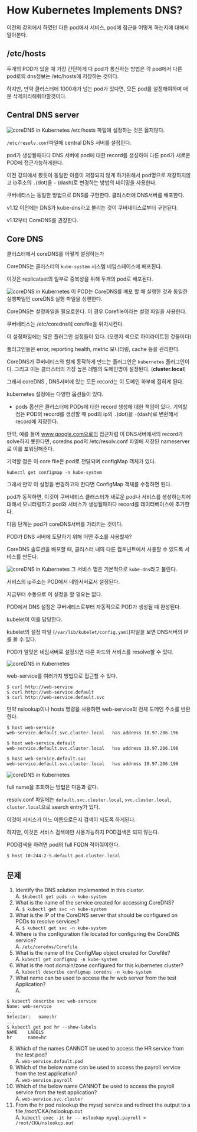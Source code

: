 # How Kubernetes Implements DNS?

이전의 강의에서 하였던 다른 pod에서 서비스, pod에 접근을 어떻게 하는지에 대해서 알아본다.

## /etc/hosts
두개의 POD가 있을 때 가장 간단하게 다 pod가 통신하는 방법은 각 pod에서 다른 pod로의 dns정보는 /etc/hosts에 저장하는 것이다.

하지만, 만약 클러스터에 1000개가 넘는 pod가 있다면, 모든 pod를 설정해야하며 매분 삭제처리해줘야할것이다.

## Central DNS server
![coreDNS in Kubernetes](../contents/coreDNSinKubernetes_01.PNG)
/etc/hosts 파일에 설정하는 것은 옳지않다.

`/etc/resolv.conf`파일에 central DNS 서버를 설정한다.

pod가 생성될때마다 DNS 서버에 pod에 대한 record를 생성하여 다른 pod가 새로운 POD에 접근가능하게한다.

이전 강의에서 봤듯이 동일한 이름이 저장되지 않게 하기위해서 pod명으로 저장하지않고 ip주소의 `.`(dot)을 `-` (dash)로 변경하는 방법의 네이밍을 사용한다.

쿠버네티스는 동일한 방법으로 DNS를 구현한다. 클러스터에 DNS서버를 배포한다.

v1.12 이전에는 DNS가 kube-dns라고 불리는 것이 쿠버네티스로부터 구현된다.

v1.12부터 CoreDNS를 권장한다.

## Core DNS
클러스터에서 coreDNS를 어떻게 설정하는가

CoreDNS는 클러스터의 `kube-system` 시스템 네임스페이스에 배포된다.

이것은 replicatset의 일부로 중복성을 위해 두개의 pod로 배포된다.

![coreDNS in Kubernetes](../contents/coreDNSinKubernetes_02.PNG)
이 POD는 CoreDNS를 배포 할 때 실행한 것과 동일한 실행파일인 coreDNS 실행 파일을 싱핸한다.

CoreDNS는 설정파일을 필요로한다. 이 경우 Corefile이라는 설정 파일을 사용한다.

쿠버네티스는 /etc/coredns에 corefile을 위치시킨다.

이 설정파일에는 많은 플러그인 설정들이 있다. (오랜지 색으로 하이라이트된 것들이다)

플러그인들은 error, reporting health, metric 모니터링, cache 등을 관리한다.

CoreDNS가 쿠버네티스와 함께 동작하게 만드는 플러그인은 `kubernetes` 플러그인이다. 그리고 이는 클러스터의 가장 높은 레벨의 도메인명이 설정된다. (**cluster.local**)

그래서 coreDNS , DNS서버에 있는 모든 record는 이 도메인 하부에 잡히게 된다.

kubernetes 설정에는 다양한 옵션들이 있다.

* pods 옵션은 클러스터에 PODs에 대한 record 생성에 대한 책임이 있다. 기억할 점은 POD의 record를 생성할 때 pod의 ip의 `.`(dot)을 `-`(dash)로 변환해서  record에 저장한다.

만약, 예를 들어 www.google.com으로의 접근처럼 이 DNS서버에서의 record가 solve하지 못한다면, coredns pod의 /etc/resolv.conf 파일에 저장된 nameserver로 이를 포워딩해준다.

기억할 점은 이 core file은 pod로 전달되며 configMap 객체가 있다.

```
kubectl get configmap -n kube-system
```

그래서 만약 이 설정을 변경하고자 한다면 ConfigMap 객체를 수정하면 된다.

pod가 동작하면, 이것이 쿠버네티스 클러스터가 새로운 pod나 서비스를 생성하는지에 대해서 모니터링하고 pod와 서비스가 생성될때마다 record를 데이터베이스에 추가한다.

다음 단계는 pod가 coreDNS서버를 가리키는 것이다.

POD가 DNS 서버에 도달하기 위해 어떤 주소를 사용할까?

CoreDNS 솔루션을 배포할 때, 클러스터 내의 다른 컴포넌트에서 사용할 수 있도록 서비스를 만든다.

![coreDNS in Kubernetes](../contents/coreDNSinKubernetes_04.PNG)
그 서비스 명은 기본적으로 `kube-dns`라고 불린다.

서비스의 ip주소는 POD에서 네임서버로서 설정된다.

지금부터 수동으로 이 설정을 할 필요는 없다.

POD에서 DNS 설정은 쿠버네티스로부터 자동적으로 POD가 생성될 때 완성된다.

kubelet이 이를 담당한다.

kubelet의 설정 파일 (`/var/lib/kubelet/config.yaml`)파일을 보면 DNS서버의 IP를 볼 수 있다.

POD가 알맞은 네임서버로 설정되면 다른 파드와 서비스를 resolve할 수 있다.

![coreDNS in Kubernetes](../contents/coreDNSinKubernetes_05.PNG)

web-service를 여러가지 방법으로 접근할 수 있다.

```
$ curl http://web-service
$ curl http://web-service.default
$ curl http://web-service.default.svc
```

만약 nslookup이나 hosts 명령을 사용하면 web-service의 전체 도메인 주소를 반환한다.

```
$ host web-service
web-service.default.svc.cluster.local   has address 10.97.206.196

$ host web-service.default
web-service.default.svc.cluster.local   has address 10.97.206.196

$ host web-service.default.svc
web-service.default.svc.cluster.local   has address 10.97.206.196
```

![coreDNS in Kubernetes](../contents/coreDNSinKubernetes_06.PNG)

full name을 조회하는 방법은 다음과 같다.

resolv.conf 파일에는 `default.svc.cluster.local`, `svc.cluster.local`, `cluster.local`으로 search entry가 있다.

이것이 서비스가 어느 이름으로든지 검색이 되도록 하게된다.

하지만, 이것은 서비스 검색에만 사용가능하지 POD검색은 되지 않는다.

POD검색을 하려면 pod의 full FQDN 적어줘야한다. 
```
$ host 10-244-2-5.default.pod.cluster.local
```

## 문제
1.  Identify the DNS solution implemented in this cluster.  
A. ```$kubectl get pods -n kube-system```
2. What is the name of the service created for accessing CoreDNS?  
A. ```$ kubectl get svc -n kube-system```
3. What is the IP of the CoreDNS server that should be configured on PODs to resolve services?  
A. ```$ kubectl get svc -n kube-system```
4. Where is the configuration file located for configuring the CoreDNS service?  
A. `/etc/coredns/Corefile`
5. What is the name of the ConfigMap object created for Corefile?  
A. `kubectl get configmap -n kube-system`
6. What is the root domain/zone configured for this kubernetes cluster?  
A. ```kubectl describe configmap coredns -n kube-system ```
7. What name can be used to access the hr web server from the test Application?  
A. 
```
$ kubectl describe svc web-service
Name: web-service
...
Selector:   name:hr
...
$ kubectl get pod hr --show-labels
NAME    LABELS
hr      name=hr
```
8. Which of the names CANNOT be used to access the HR service from the test pod?  
A. `web-service.default.pod`
9. Which of the below name can be used to access the payroll service from the test application?  
A. `web-service.payroll`
10. Which of the below name CANNOT be used to access the payroll service from the test application?  
A. `web-service.svc.cluster`
11. From the hr pod nslookup the mysql service and redirect the output to a file /root/CKA/nslookup.out  
A. ```kubectl exec -it hr -- nslookup mysql.payroll > /root/CKA/nslookup.out```

